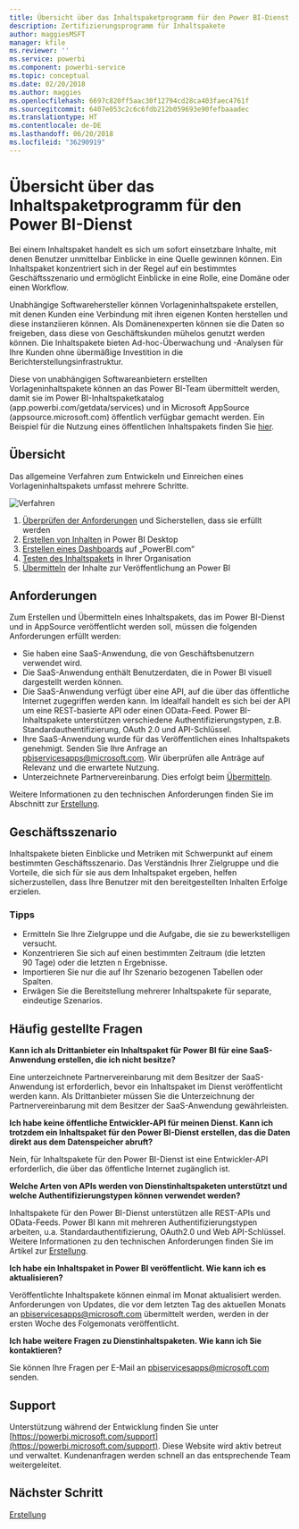 ```yaml
---
title: Übersicht über das Inhaltspaketprogramm für den Power BI-Dienst
description: Zertifizierungsprogramm für Inhaltspakete
author: maggiesMSFT
manager: kfile
ms.reviewer: ''
ms.service: powerbi
ms.component: powerbi-service
ms.topic: conceptual
ms.date: 02/20/2018
ms.author: maggies
ms.openlocfilehash: 6697c820ff5aac30f12794cd28ca403faec4761f
ms.sourcegitcommit: 6407e053c2c6c6fdb212b059693e90fefbaaadec
ms.translationtype: HT
ms.contentlocale: de-DE
ms.lasthandoff: 06/20/2018
ms.locfileid: "36290919"
---
```

# <a name="overview-of-the-power-bi-service-content-pack-program"></a>Übersicht über das Inhaltspaketprogramm für den Power BI-Dienst
Bei einem Inhaltspaket handelt es sich um sofort einsetzbare Inhalte, mit denen Benutzer unmittelbar Einblicke in eine Quelle gewinnen können. Ein Inhaltspaket konzentriert sich in der Regel auf ein bestimmtes Geschäftsszenario und ermöglicht Einblicke in eine Rolle, eine Domäne oder einen Workflow.

Unabhängige Softwarehersteller können Vorlageninhaltspakete erstellen, mit denen Kunden eine Verbindung mit ihren eigenen Konten herstellen und diese instanziieren können. Als Domänenexperten können sie die Daten so freigeben, dass diese von Geschäftskunden mühelos genutzt werden können. Die Inhaltspakete bieten Ad-hoc-Überwachung und -Analysen für Ihre Kunden ohne übermäßige Investition in die Berichterstellungsinfrastruktur. 

Diese von unabhängigen Softwareanbietern erstellten Vorlageninhaltspakete können an das Power BI-Team übermittelt werden, damit sie im Power BI-Inhaltspaketkatalog (app.powerbi.com/getdata/services) und in Microsoft AppSource (appsource.microsoft.com) öffentlich verfügbar gemacht werden. Ein Beispiel für die Nutzung eines öffentlichen Inhaltspakets finden Sie [hier](template-content-pack-experience.md).

## <a name="overview"></a>Übersicht
Das allgemeine Verfahren zum Entwickeln und Einreichen eines Vorlageninhaltspakets umfasst mehrere Schritte.

 ![Verfahren](media/service-content-pack-overview/developer-content-pack-overview.png)

1. [Überprüfen der Anforderungen](#requirements) und Sicherstellen, dass sie erfüllt werden
2. [Erstellen von Inhalten](template-content-pack-authoring.md#queries) in Power BI Desktop
3. [Erstellen eines Dashboards](template-content-pack-authoring.md#dashboard) auf „PowerBI.com“
4. [Testen des Inhaltspakets](template-content-pack-testing.md) in Ihrer Organisation
5. [Übermitteln](template-content-pack-testing.md#submission) der Inhalte zur Veröffentlichung an Power BI

<a name="requirements"></a>

## <a name="requirements"></a>Anforderungen
Zum Erstellen und Übermitteln eines Inhaltspakets, das im Power BI-Dienst und in AppSource veröffentlicht werden soll, müssen die folgenden Anforderungen erfüllt werden:

* Sie haben eine SaaS-Anwendung, die von Geschäftsbenutzern verwendet wird.
* Die SaaS-Anwendung enthält Benutzerdaten, die in Power BI visuell dargestellt werden können.
* Die SaaS-Anwendung verfügt über eine API, auf die über das öffentliche Internet zugegriffen werden kann. Im Idealfall handelt es sich bei der API um eine REST-basierte API oder einen OData-Feed. Power BI-Inhaltspakete unterstützen verschiedene Authentifizierungstypen, z.B. Standardauthentifizierung, OAuth 2.0 und API-Schlüssel. 
* Ihre SaaS-Anwendung wurde für das Veröffentlichen eines Inhaltspakets genehmigt. Senden Sie Ihre Anfrage an pbiservicesapps@microsoft.com. Wir überprüfen alle Anträge auf Relevanz und die erwartete Nutzung. 
* Unterzeichnete Partnervereinbarung. Dies erfolgt beim [Übermitteln](template-content-pack-testing.md#submission).

Weitere Informationen zu den technischen Anforderungen finden Sie im Abschnitt zur [Erstellung](template-content-pack-authoring.md).

## <a name="business-scenario"></a>Geschäftsszenario
Inhaltspakete bieten Einblicke und Metriken mit Schwerpunkt auf einem bestimmten Geschäftsszenario. Das Verständnis Ihrer Zielgruppe und die Vorteile, die sich für sie aus dem Inhaltspaket ergeben, helfen sicherzustellen, dass Ihre Benutzer mit den bereitgestellten Inhalten Erfolge erzielen.

### <a name="tips"></a>Tipps
* Ermitteln Sie Ihre Zielgruppe und die Aufgabe, die sie zu bewerkstelligen versucht.  
* Konzentrieren Sie sich auf einen bestimmten Zeitraum (die letzten 90 Tage) oder die letzten n Ergebnisse.  
* Importieren Sie nur die auf Ihr Szenario bezogenen Tabellen oder Spalten.  
* Erwägen Sie die Bereitstellung mehrerer Inhaltspakete für separate, eindeutige Szenarios.  

## <a name="frequently-asked-questions"></a>Häufig gestellte Fragen
**Kann ich als Drittanbieter ein Inhaltspaket für Power BI für eine SaaS-Anwendung erstellen, die ich nicht besitze?**

Eine unterzeichnete Partnervereinbarung mit dem Besitzer der SaaS-Anwendung ist erforderlich, bevor ein Inhaltspaket im Dienst veröffentlicht werden kann. Als Drittanbieter müssen Sie die Unterzeichnung der Partnervereinbarung mit dem Besitzer der SaaS-Anwendung gewährleisten.

**Ich habe keine öffentliche Entwickler-API für meinen Dienst. Kann ich trotzdem ein Inhaltspaket für den Power BI-Dienst erstellen, das die Daten direkt aus dem Datenspeicher abruft?**

Nein, für Inhaltspakete für den Power BI-Dienst ist eine Entwickler-API erforderlich, die über das öffentliche Internet zugänglich ist.

**Welche Arten von APIs werden von Dienstinhaltspaketen unterstützt und welche Authentifizierungstypen können verwendet werden?**

Inhaltspakete für den Power BI-Dienst unterstützen alle REST-APIs und OData-Feeds. Power BI kann mit mehreren Authentifizierungstypen arbeiten, u.a. Standardauthentifizierung, OAuth2.0 und Web API-Schlüssel. Weitere Informationen zu den technischen Anforderungen finden Sie im Artikel zur [Erstellung](template-content-pack-authoring.md#dashboard).

**Ich habe ein Inhaltspaket in Power BI veröffentlicht. Wie kann ich es aktualisieren?**

Veröffentlichte Inhaltspakete können einmal im Monat aktualisiert werden. Anforderungen von Updates, die vor dem letzten Tag des aktuellen Monats an [pbiservicesapps@microsoft.com](mailto:pbiservicesapps@microsoft.com) übermittelt werden, werden in der ersten Woche des Folgemonats veröffentlicht.

**Ich habe weitere Fragen zu Dienstinhaltspaketen. Wie kann ich Sie kontaktieren?**

Sie können Ihre Fragen per E-Mail an [pbiservicesapps@microsoft.com](mailto:pbiservicesapps@microsoft.com) senden.

## <a name="support"></a>Support
Unterstützung während der Entwicklung finden Sie unter [https://powerbi.microsoft.com/support](https://powerbi.microsoft.com/support). Diese Website wird aktiv betreut und verwaltet. Kundenanfragen werden schnell an das entsprechende Team weitergeleitet.

## <a name="next-step"></a>Nächster Schritt
[Erstellung](template-content-pack-authoring.md)

